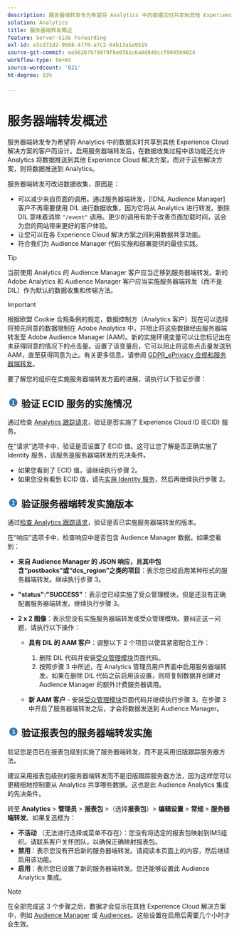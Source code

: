 ```yaml
---
description: 服务器端转发专为希望将 Analytics 中的数据实时共享到其他 Experience Cloud 解决方案的客户而设计。启用服务器端转发后，在数据收集过程中该功能还允许 Analytics 将数据推送到其他 Experience Cloud 解决方案，而对于这些解决方案，则将数据推送到 Analytics。
solution: Analytics
title: 服务器端转发概述
feature: Server-Side Forwarding
exl-id: e3cd72d2-9588-4770-a7c2-64b13a1e9519
source-git-commit: ee56267979979f8e03b1c6a0d849ccf994599024
workflow-type: tm+mt
source-wordcount: '821'
ht-degree: 93%

---
```


# 服务器端转发概述

服务器端转发专为希望将 Analytics 中的数据实时共享到其他 Experience Cloud 解决方案的客户而设计。启用服务器端转发后，在数据收集过程中该功能还允许 Analytics 将数据推送到其他 Experience Cloud 解决方案，而对于这些解决方案，则将数据推送到 Analytics。

服务器端转发可改进数据收集，原因是：

* 可以减少来自页面的调用。通过服务器端转发，[!DNL Audience Manager] 客户不再需要使用 DIL 进行数据收集，因为它将从 Analytics 进行转发。删除 DIL 意味着消除 `"/event"` 调用。更少的调用有助于改善页面加载时间，这会为您的网站带来更好的客户体验。
* 让您可以在各 Experience Cloud 解决方案之间利用数据共享功能。
* 符合我们为 Audience Manager 代码实施和部署提供的最佳实践。

>[!TIP]
>
>当前使用 Analytics 的 Audience Manager 客户应当迁移到服务器端转发。新的 Adobe Analytics 和 Audience Manager 客户应当实施服务器端转发（而不是 DIL）作为默认的数据收集和传输方法。

>[!IMPORTANT]
>根据欧盟 Cookie 合规条例的规定，数据控制方（Analytics 客户）现在可以选择将预先同意的数据限制在 Adobe Analytics 中，并阻止将这些数据经由服务器端转发至 Adobe Audience Manager (AAM)。新的实施环境变量可以让您标记出在未获得同意的情况下的点击量。设置了该变量后，它可以阻止将这些点击量发送到 AAM，直至获得同意为止。有关更多信息，请参阅 [GDPR_ePrivacy 合规和服务器端转发](/help/admin/admin/c-server-side-forwarding/ssf-gdpr.md)。

要了解您的组织在实施服务器端转发方面的进展，请执行以下验证步骤：

## ![step1_icon.png 图像](assets/step1_icon.png) 验证 ECID 服务的实施情况

通过检查 [Analytics 跟踪请求](https://experienceleague.adobe.com/docs/id-service/using/implementation/test-verify.html)，验证是否实施了 Experience Cloud ID (ECID) 服务。

在“请求”选项卡中，验证是否设置了 ECID 值。这可让您了解是否正确实施了 Identity 服务，该服务是服务器端转发的先决条件。

* 如果您看到了 ECID 值，请继续执行步骤 2。
* 如果您没有看到 ECID 值，请先[实施 Identity 服务](https://experienceleague.adobe.com/docs/id-service/using/implementation/implementation-guides.html)，然后再继续执行步骤 2。

## ![step2_icon.png 图像](assets/step2_icon.png) 验证服务器端转发实施版本

通过[检查 Analytics 跟踪请求](/help/admin/admin/c-server-side-forwarding/ssf-verify.md)，验证是否已实施服务器端转发的版本。

在“响应”选项卡中，检查响应中是否包含 Audience Manager 数据。如果您看到：

* **来自 Audience Manager 的 JSON 响应，且其中包含“postbacks”或“dcs_region”之类的项目**：表示您已经启用某种形式的服务器端转发。继续执行步骤 3。
* **&quot;status&quot;:&quot;SUCCESS&quot;**：表示您已经实施了受众管理模块，但是还没有正确配置服务器端转发。继续执行步骤 3。
* **2 x 2 图像**：表示您没有实施服务器端转发或受众管理模块。要纠正这一问题，请执行以下操作：

   * **具有 DIL 的 AAM 客户**：调整以下 2 个项目以使其紧密配合工作：

      1. 删除 DIL 代码并安装[受众管理模块](https://experienceleague.adobe.com/docs/audience-manager/user-guide/implementation-integration-guides/integration-other-solutions/audience-management-module.html?lang=zh-Hans)页面代码。
      1. 按照步骤 3 中所述，在 Analytics 管理员用户界面中启用服务器端转发。如果在删除 DIL 代码之前启用该设置，则将复制数据并创建对 Audience Manager 的额外计费服务器调用。
   * **新 AAM 客户** - 安装[受众管理模块](https://experienceleague.adobe.com/docs/audience-manager/user-guide/implementation-integration-guides/integration-other-solutions/audience-management-module.html)页面代码并继续执行步骤 3。在步骤 3 中开启了服务器端转发之后，才会将数据发送到 Audience Manager。


## ![step3_icon.png 图像](assets/step3_icon.png) 验证报表包的服务器端转发实施

验证您是否已在报表包级别实施了服务器端转发，而不是采用旧版跟踪服务器方法。

建议采用报表包级别的服务器端转发而不是旧版跟踪服务器方法，因为这样您可以更精细地控制要从 Analytics 共享哪些数据。这也是此 Audience Analytics 集成的先决条件。

转至 **Analytics** > **管理员** > **报表包** >（选择&#x200B;**报表包**）> **编辑设置** > **常规** > **服务器端转发**。如果复选框为：

* **不活动** （无法进行选择或菜单不存在）：您没有将选定的报表包映射到IMS组织。请联系客户关怀团队，以确保正确映射报表包。
* **禁用**：表示您没有开启新的服务器端转发。请阅读本页面上的内容，然后继续启用该功能。
* **启用**：表示您已设置了新的服务器端转发。您还能够设置此 Audience Analytics 集成。

>[!NOTE]
>
>在全部完成这 3 个步骤之后，数据才会显示在其他 Experience Cloud 解决方案中，例如 [Audience Manager](https://experienceleague.adobe.com/docs/audience-manager/user-guide/aam-home.html?lang=zh-Hans) 或 [Audiences](https://experienceleague.adobe.com/docs/core-services/interface/audiences/audience-library.html)。这些设置在启用后需要几个小时才会生效。
